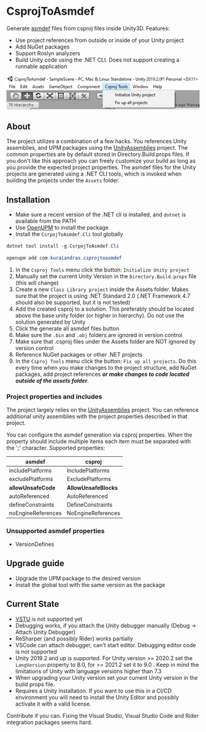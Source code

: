 # CsprojToAsmdef

Generate [asmdef](https://docs.unity3d.com/Manual/ScriptCompilationAssemblyDefinitionFiles.html) files from csproj files inside Unity3D. Features:

- Use project references from outside or inside of your Unity project
- Add NuGet packages
- Support Roslyn analyzers
- Build Unity code using the .NET CLI. Does not support creating a runnable application

![Initialize Unity project](Images/menu_item_init_project.png)

## About

The project utilizes a combination of a few hacks. You references Unity assemblies, and UPM packages using the [UnityAssemblies](https://github.com/DerploidEntertainment/UnityAssemblies) project. The common properties are by default stored in Directory.Build.props files. If you don't like this approach you can freely customize your build as long as you provide the expected project properties. The asmdef files for the Unity projects are generated using a .NET CLI tools, which is invoked when building the projects under the ```Assets``` folder.

## Installation

- Make sure a recent version of the .NET cli is installed, and ```dotnet``` is available from the PATH
- Use [OpenUPM](https://openupm.com/) to install the package
- Install the ```CsrpojToAsmdef.Cli``` tool globally

```powershell
dotnet tool install -g CsrpojToAsmdef.Cli
```

```powershell
openupm add com.kuraiandras.csprojtoasmdef
```

1. In the ```Csproj Tools``` menu click the button: ```Initialize Unity project```
2. Manually set the current Unity Version in the ```Directory.Build.props``` file (this will change)
3. Create a new ```Class Library project``` inside the Assets folder. Makes sure that the project is using .NET Standard 2.0 (.NET Framework 4.7 should also be supported, but it is not tested)
4. Add the created csproj to a solution. This preferably should be located above the base unity folder (or higher in hierarchy). Do not use the solution generated by Unity
5. Click the generate all asmdef files button
6. Make sure the ```.bin``` and ```.obj``` folders are ignored in version control
7. Make sure that .csproj files under the Assets folder are NOT ignored by version control
8. Reference NuGet packages or other .NET projects
9. In the ```Csproj Tools``` menu click the button: ```Fix up all projects```. Do this every time when you make changes to the project structure, add NuGet packages, add project references ***or make changes to code located outside of the assets folder***.

### Project properties and includes

The project largely relies on the [UnityAssemblies](https://github.com/DerploidEntertainment/UnityAssemblies) project. You can reference additional unity assemblies with the project properties described in that project.

You can configure the asmdef generation via csproj properties. When the property should include multiple items each item must be separated with the ';' character. Supported properties:

| asmdef              | csproj                |
| ------------------- | --------------------- |
| includePlatforms    | IncludePlatforms      |
| excludePlatforms    | ExcludePlatforms      |
| **allowUnsafeCode** | **AllowUnsafeBlocks** |
| autoReferenced      | AutoReferenced        |
| defineConstraints   | DefineConstraints     |
| noEngineReferences  | NoEngineReferences    |

### Unsupported asmdef properties

- VersionDefines

## Upgrade guide

- Upgrade the UPM package to the desired version
- Install the global tool with the same version as the package

## Current State

- [VSTU](https://docs.microsoft.com/en-us/visualstudio/gamedev/unity/get-started/visual-studio-tools-for-unity) is not supported yet
- Debugging works, if you attach the Unity debugger manually (Debug -> Attach Unity Debugger)
- ReSharper (and possibly Rider) works partially
- VSCode can attach debugger, can't start editor. Debugging editor code is not supported
- Unity 2019.2 and up is supported. For Unity version >= 2020.2 set the ```LangVersion``` property to 8.0, for >= 2021.2 set it to 9.0 . Keep in mind the limitations of Unity with language versions higher than 7.3
- When upgrading your Unity version set your current Unity version in the build props file.
- Requires a Unity installation. If you want to use this in a CI/CD environment you will need to install the Unity Editor and possibly activate it with a valid license.

Contribute if you can. Fixing the Visual Studio, Visual Studio Code and Rider integration packages seems hard.
